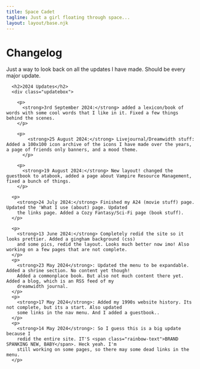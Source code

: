 ```yaml
---
title: Space Cadet
tagline: Just a girl floating through space...
layout: layout/base.njk
---
```


<h1>Changelog</h1>
<p>Just a way to look back on all the updates I have made. Should be every major update.</p>

      <h2>2024 Updates</h2>
      <div class="updatebox">

        <p>
          <strong>3rd September 2024:</strong> added a lexicon/book of words with some cool words that I like in it. Fixed a few things behind the scenes.  
        </p>
        
        <p>
            <strong>25 August 2024:</strong> Livejournal/Dreamwidth stuff: Added a 100x100 icon archive of the icons I have made over the years, a page of friends only banners, and a mood theme.  
          </p>

        <p>
          <strong>19 August 2024:</strong> New layout! changed the guestbook to atabook, added a page about Vampire Resource Management, fixed a bunch of things.
        </p>

      <p>
        <strong>24 July 2024:</strong> Finished my A24 (movie stuff) page. Updated the 'What I use (about) page. Updated
        the links page. Added a Cozy Fantasy/Sci-Fi page (book stuff).
      </p>

      <p>
        <strong>13 June 2024:</strong> Completely redid the site so it looks prettier. Added a gingham background (css)
        and some pics, redid the layout. Looks much better now imo! Also working on a few pages that are not complete.
      </p>
      <p>
        <strong>23 May 2024</strong>: Updated the menu to be expandable. Added a shrine section. No content yet though!
        Added a commonplace book. But also not much content there yet. Added a blog, which is an RSS feed of my
        dreamwidth journal.
      </p>
      <p>
        <strong>17 May 2024</strong>: Added my 1990s website history. Its not complete, but its a start. Also updated
        some links in the nav menu. And I added a guestbook..
      </p>
      <p>
        <strong>14 May 2024</strong>: So I guess this is a big update because I
        redid the entire site. IT'S <span class="rainbow-text">BRAND SPANKING NEW, BABY</span>. Heck yeah. I'm
        still working on some pages, so there may some dead links in the menu.
      </p>
</div>
